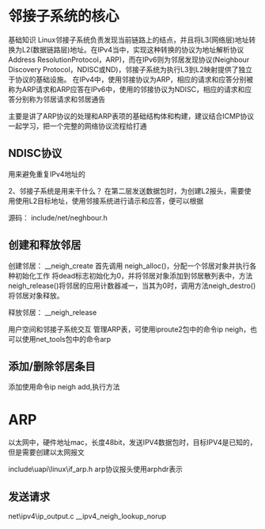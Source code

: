 # 邻接子系统的核心
基础知识
Linux邻接子系统负责发现当前链路上的结点，并且将L3(网络层)地址转换为L2(数据链路层)地址。在IPv4当中，实现这种转换的协议为地址解析协议Address ResolutionProtocol，ARP)，而在IPv6则为邻居发现协议(Neighbour Discovery Protocol，NDISC或ND)，邻接子系统为执行L3到L2映射提供了独立于协议的基础设施。
在IPv4中，使用邻接协议为ARP，相应的请求和应答分别被称为ARP请求和ARP应答在IPv6中，使用的邻接协议为NDISC，相应的请求和应答分别称为邻居请求和邻居通告

主要是讲了ARP协议的处理和ARP表项的基础结构体和构建，建议结合ICMP协议一起学习，把一个完整的网络协议流程给打通


## NDISC协议
用来避免重复IPv4地址的

2、邻接子系统是用来干什么？
在第二层发送数据包时，为创建L2报头，需要使用使用L2目标地址，使用邻接系统进行请示和应答，便可以根据

源码：
include/net/neghbour.h

## 创建和释放邻居
创建邻居： __neigh_create
首先调用 neigh_alloc()，分配一个邻居对象并执行各种初始化工作
将dead标志初始化为0，并将邻居对象添加到邻居散列表中，方法neigh_release()将邻居的应用计数器减一，当其为0时，调用方法neigh_destro()将邻居对象释放。

释放邻居： __neigh_release

用户空间和邻接子系统交互
管理ARP表，可使用iproute2包中的命令ip neigh，也可以使用net_tools包中的命令arp

## 添加/删除邻居条目
添加使用命令ip neigh add,执行方法

# ARP
以太网中，硬件地址mac，长度48bit，发送IPV4数据包时，目标IPV4是已知的，但是需要创建以太网报文

include\uapi\linux\if_arp.h
arp协议报头使用arphdr表示
## 发送请求

net\ipv4\ip_output.c
__ipv4_neigh_lookup_norup